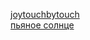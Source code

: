 
<a href="https://yantar78.github.io/midi-host/joytouchbytouch_Joy.mid" download>joytouchbytouch</a><br>
<a href="https://yantar78.github.io/midi-host/Alekseev - Пьяное солнце (minus 4).mid" download>пьяное солнце</a>

